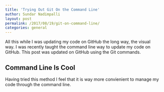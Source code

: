 ```yaml
---
title: 'Trying Out Git On the Command Line'
author: Sundar Nadimpalli
layout: post
permalink: /2017/08/19/git-on-command-line/
categories: general
---
```


All this while I was updating my code on GitHub the long way, the visual way. I was recently taught the command line way to update my code on GitHub. This post was updated on GitHub using the Git commands. 

## Command Line Is Cool

Having tried this method I feel that it is way more convienient to manage my code through the command line. 

